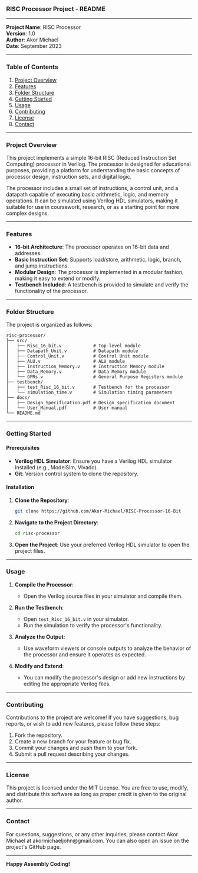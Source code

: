 ### RISC Processor Project - README

---

**Project Name**: RISC Processor  
**Version**: 1.0  
**Author**: Akor Michael  
**Date**: September 2023

---

### Table of Contents

1. [Project Overview](#project-overview)
2. [Features](#features)
3. [Folder Structure](#folder-structure)
4. [Getting Started](#getting-started)
5. [Usage](#usage)
6. [Contributing](#contributing)
7. [License](#license)
8. [Contact](#contact)

---

### Project Overview

This project implements a simple 16-bit RISC (Reduced Instruction Set Computing) processor in Verilog. The processor is designed for educational purposes, providing a platform for understanding the basic concepts of processor design, instruction sets, and digital logic.

The processor includes a small set of instructions, a control unit, and a datapath capable of executing basic arithmetic, logic, and memory operations. It can be simulated using Verilog HDL simulators, making it suitable for use in coursework, research, or as a starting point for more complex designs.

---

### Features

- **16-bit Architecture**: The processor operates on 16-bit data and addresses.
- **Basic Instruction Set**: Supports load/store, arithmetic, logic, branch, and jump instructions.
- **Modular Design**: The processor is implemented in a modular fashion, making it easy to extend or modify.
- **Testbench Included**: A testbench is provided to simulate and verify the functionality of the processor.

---

### Folder Structure

The project is organized as follows:

```
risc-processor/
├── src/
│   ├── Risc_16_bit.v            # Top-level module
│   ├── Datapath_Unit.v          # Datapath module
│   ├── Control_Unit.v           # Control Unit module
│   ├── ALU.v                    # ALU module
│   ├── Instruction_Memory.v     # Instruction Memory module
│   ├── Data_Memory.v            # Data Memory module
│   └── GPRs.v                   # General Purpose Registers module
├── testbench/
│   ├── test_Risc_16_bit.v       # Testbench for the processor
│   └── simulation_time.v        # Simulation timing parameters
├── docs/
│   ├── Design_Specification.pdf # Design specification document
│   └── User_Manual.pdf          # User manual
└── README.md
```

---

### Getting Started

#### Prerequisites

- **Verilog HDL Simulator**: Ensure you have a Verilog HDL simulator installed (e.g., ModelSim, Vivado).
- **Git**: Version control system to clone the repository.

#### Installation

1. **Clone the Repository**:

   ```bash
   git clone https://github.com/Akor-Michael/RISC-Processor-16-Bit
   ```

2. **Navigate to the Project Directory**:

   ```bash
   cd risc-processor
   ```

3. **Open the Project**: Use your preferred Verilog HDL simulator to open the project files.

---

### Usage

1. **Compile the Processor**:
   - Open the Verilog source files in your simulator and compile them.

2. **Run the Testbench**:
   - Open `test_Risc_16_bit.v` in your simulator.
   - Run the simulation to verify the processor's functionality.

3. **Analyze the Output**:
   - Use waveform viewers or console outputs to analyze the behavior of the processor and ensure it operates as expected.

4. **Modify and Extend**:
   - You can modify the processor's design or add new instructions by editing the appropriate Verilog files.

---

### Contributing

Contributions to the project are welcome! If you have suggestions, bug reports, or wish to add new features, please follow these steps:

1. Fork the repository.
2. Create a new branch for your feature or bug fix.
3. Commit your changes and push them to your fork.
4. Submit a pull request describing your changes.

---

### License

This project is licensed under the MIT License. You are free to use, modify, and distribute this software as long as proper credit is given to the original author.

---

### Contact

For questions, suggestions, or any other inquiries, please contact Akor Michael at akormichaeljohn@gmail\.com. You can also open an issue on the project's GitHub page.

---

**Happy Assembly Coding!**
